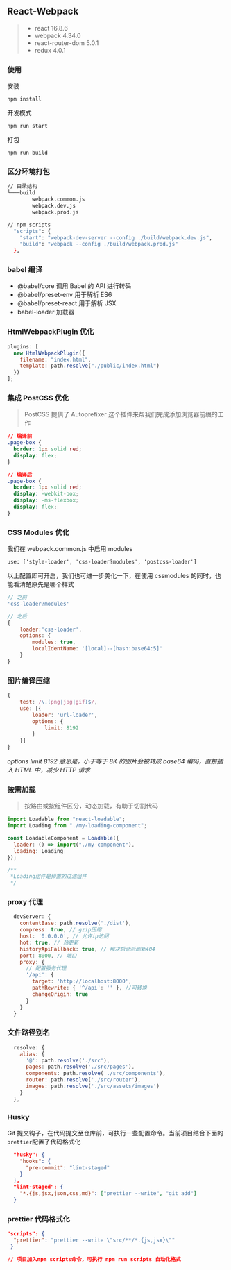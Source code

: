 ## React-Webpack

> - react 16.8.6
> - webpack 4.34.0
> - react-router-dom 5.0.1
> - redux 4.0.1

### 使用

安装

```
npm install
```

开发模式

```
npm run start
```

打包

```
npm run build
```

### 区分环境打包

```bash
// 目录结构
└───build
        webpack.common.js
        webpack.dev.js
        webpack.prod.js

// npm scripts
  "scripts": {
    "start": "webpack-dev-server --config ./build/webpack.dev.js",
    "build": "webpack --config ./build/webpack.prod.js"
  },
```

### babel 编译

- @babel/core 调用 Babel 的 API 进行转码
- @babel/preset-env 用于解析 ES6
- @babel/preset-react 用于解析 JSX
- babel-loader 加载器

### HtmlWebpackPlugin 优化

```javascript
plugins: [
  new HtmlWebpackPlugin({
    filename: "index.html",
    template: path.resolve("./public/index.html")
  })
];
```

### 集成 PostCSS 优化

> PostCSS 提供了 Autoprefixer 这个插件来帮我们完成添加浏览器前缀的工作

```css
// 编译前
.page-box {
  border: 1px solid red;
  display: flex;
}

// 编译后
.page-box {
  border: 1px solid red;
  display: -webkit-box;
  display: -ms-flexbox;
  display: flex;
}
```

### CSS Modules 优化

我们在 webpack.common.js 中启用 modules

```
use: ['style-loader', 'css-loader?modules', 'postcss-loader']
```

以上配置即可开启，我们也可进一步美化一下，在使用 cssmodules 的同时，也能看清楚原先是哪个样式

```javascript
// 之前
'css-loader?modules'

// 之后
{
    loader:'css-loader',
    options: {
        modules: true,
        localIdentName: '[local]--[hash:base64:5]'
    }
}
```

### 图片编译压缩

```javascript
{
    test: /\.(png|jpg|gif)$/,
    use: [{
        loader: 'url-loader',
        options: {
            limit: 8192
        }
    }]
}
```

_options limit 8192 意思是，小于等于 8K 的图片会被转成 base64 编码，直接插入 HTML 中，减少 HTTP 请求_

### 按需加载

> 按路由或按组件区分，动态加载，有助于切割代码

```javascript
import Loadable from "react-loadable";
import Loading from "./my-loading-component";

const LoadableComponent = Loadable({
  loader: () => import("./my-component"),
  loading: Loading
});

/**
 *Loading组件是预置的过滤组件
 */
```

### proxy 代理

```javascript
  devServer: {
    contentBase: path.resolve('./dist'),
    compress: true, // gzip压缩
    host: '0.0.0.0', // 允许ip访问
    hot: true, // 热更新
    historyApiFallback: true, // 解决启动后刷新404
    port: 8000, // 端口
    proxy: {
      // 配置服务代理
      '/api': {
        target: 'http://localhost:8000',
        pathRewrite: { '^/api': '' }, //可转换
        changeOrigin: true
      }
    }
  }
```

### 文件路径别名

```javascript
  resolve: {
    alias: {
      '@': path.resolve('./src'),
      pages: path.resolve('./src/pages'),
      components: path.resolve('./src/components'),
      router: path.resolve('./src/router'),
      images: path.resolve('./src/assets/images')
    }
  },
```

### Husky

Git 提交钩子，在代码提交至仓库前，可执行一些配置命令。当前项目结合下面的`prettier`配置了代码格式化

```json
  "husky": {
    "hooks": {
      "pre-commit": "lint-staged"
    }
  },
  "lint-staged": {
    "*.{js,jsx,json,css,md}": ["prettier --write", "git add"]
  }
```

### prettier 代码格式化

```json
"scripts": {
  "prettier": "prettier --write \"src/**/*.{js,jsx}\""
 }

// 项目加入npm scripts命令，可执行 npm run scripts 自动化格式
```

